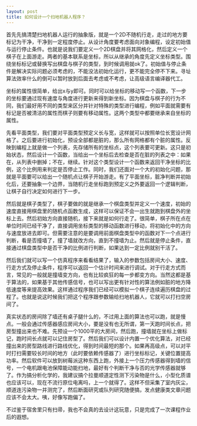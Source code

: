 ```yaml
---
layout: post
title: 如何设计一个扫地机器人程序？
---
```

首先先搞清楚扫地机器人运行的抽象版，就是一个2D不随机行走，走过的地方要标记为干净，干净到一定程度停止。从设计角度要考虑面向对象编程，设定初始值与运行停止条件。也就是说我们要定义一个2D棋盘并将其网格化，然后定义一个棋子在上面游走。两者的基本联系是坐标，所以从继承的角度先定义坐标类型。围绕坐标标记或替换写出棋盘与棋子的类型，到时候调用就ok了。初始值与停止条件是解决实际问题必须考虑的，不能没法初始化运行，更不能完全停不下来。寻址算法效率什么的倒可以暂时放到后面去考虑或不考虑，让高级语言编译器代工。

坐标的属性很简单，给出x与y即可。同时可以给坐标的移动写一个函数，下一步的坐标要通过现有速度与角度进行更新来得到新坐标。因为棋盘与棋子的行为不同，我们最好用不同的类型来区分并针对特殊的类型进行编程，例如平面就需要有标记是否被清洁的属性而棋子则要有移动属性。这两个类型中都要继承来自坐标的属性。

先看平面类型，我们要对平面类型预定义长与宽，这样就可以按照单位长宽设计网格了。之后要进行初始化，预设全部都是脏的，那么所有网格都有个脏的属性。反映到编程上就是做一个列表，先存储所有的坐标点，这个列表要可更新。这只是初始状态，然后设计一个函数，当给出一个坐标后去检查是否在脏的列表之中：如果在，从列表中删掉；不在，继续。针对这个类型设计一个函数来返回干净坐标的比例，这个比例用来判定是否停止工作。同时，我们还面对一个大的初始化问题，那就是平面要可以给出一个随机点让棋子开始游走。有了平面坐标，脏净判断并初始化后，还要抽象一个边界，当随机行走坐标跑到预定义之外要返回一个逻辑判断，让棋子自行决定如何进行下一步。

然后就是棋子类型了，棋子要做的就是继承一个棋盘类型并定义一个速度，初始的速度直接用棋盘里的随机点函数生成，这样可以保证不会一出生就跑到棋盘外的坐标上去。然后初始方向直接随机，接下来就是如何行走了。很简单，棋子所在点在单位时间已经干净了，直接调用坐标类型的移动函数进行移动，将初始化中的方向与速度放进去即可。但需要注意的是要调用前面棋盘类型中的函数对下一个点进行判断，看是否撞墙了，撞了墙就改方向，直到不撞墙为止。然后就是停止条件，直接通过棋盘类型中是否干净的比例进行判断，如果达到一定比例就别干活了。

然后我们就可以写一个仿真程序来看看结果了，输入的参数包括房间大小、速度、行走方式及停止条件，程序可以返回一个估计时间来进行调试。对于行走方式而言，常见的一般就是撞墙变方向，也有比较疯狂的每一步都变方向。当然这都是基于算法的，如果基于其他传感信号，也可以写出更有针对性的算法例如脏的地方降低速度等来提高效果。这样通过程序我们已经可以模拟一个棋子连续遍历棋盘的过程了。也就是说这时候我们把这个程序跟参数输给扫地机器人，它就可以打扫空房间了。

真实状态的房间除了墙还有桌子腿什么的，不过用上面的算法也可以跑，就是慢点。一般会通过传感器感应房间大小，要是没有也无所谓，第一天跑时间长点，把房型撞出来也不难。先预设一个1000平的大房间，然后跑，撞墙就在坐标上做标记，跑时间长点就可以记住房型了。然后我们可以设计内置一个优化算法，对已经撞出来的房型路线进行路线优化，得到时间最短的那个。如果再高级点，可以对平时打扫需要较长时间的地方（此时要依赖传感器了）进行坐标标记，关键位置提高功率。然后软件可以放到树莓派这种东西上跑，外接上一个压力传感器得到墙的信号，一个电机跟电池保障能动能扫地，最好有个判断干净与否的光学传感器就够了。作为搞分析化学的，我建议搞个拉曼顺道定性测下污染物是什么，小型化质谱也应该可以，现在不流行原位电离吗，上一个就得了。这样不但采集了室内灰尘，顺道连污染物一并测完了，然后断面研究或队列研究随便搞，发点健康类文章问题应该不会太大。咦，好像写跑偏了。

不过鉴于宿舍里只有扫帚，我也不会真的去设计这玩意，只是完成了一次课程作业后的遐想。

